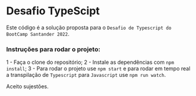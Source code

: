 # Desafio TypeScipt

Este código é a solução proposta para o `Desafio de Typescript do BootCamp Santander 2022`.

### Instruções para rodar o projeto:
  1 - Faça o clone do repositório;
  2 - Instale as dependências com `npm install`;
  3 - Para rodar o projeto use `npm start` e para rodar em tempo real a transpilação de `Typescript` para `Javascript` use `npm run watch`.

Aceito sujestões.
